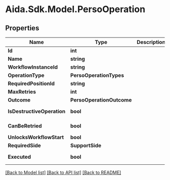 # Aida.Sdk.Model.PersoOperation

## Properties

Name | Type | Description | Notes
------------ | ------------- | ------------- | -------------
**Id** | **int** |  | [optional] 
**Name** | **string** |  | [optional] 
**WorkflowInstanceId** | **string** |  | [optional] 
**OperationType** | **PersoOperationTypes** |  | [optional] 
**RequiredPositionId** | **string** |  | [optional] 
**MaxRetries** | **int** |  | [optional] 
**Outcome** | **PersoOperationOutcome** |  | [optional] 
**IsDestructiveOperation** | **bool** |  | [optional] [readonly] 
**CanBeRetried** | **bool** |  | [optional] [readonly] 
**UnlocksWorkflowStart** | **bool** |  | [optional] 
**RequiredSide** | **SupportSide** |  | [optional] 
**Executed** | **bool** |  | [optional] [readonly] 

[[Back to Model list]](../README.md#documentation-for-models) [[Back to API list]](../README.md#documentation-for-api-endpoints) [[Back to README]](../README.md)


